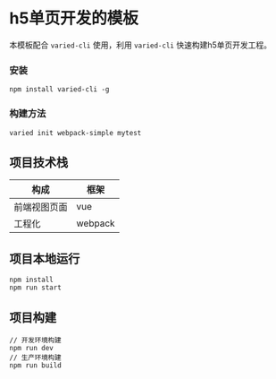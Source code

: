 # h5单页开发的模板
本模板配合 `varied-cli` 使用，利用 `varied-cli` 快速构建h5单页开发工程。

### 安装

```
npm install varied-cli -g
```
### 构建方法

```
varied init webpack-simple mytest
```


## 项目技术栈

| 构成         | 框架    |
| ------------ | ------- |
| 前端视图页面 | vue     |
| 工程化       | webpack |

## 项目本地运行

```
npm install
npm run start
```

## 项目构建

```
// 开发环境构建
npm run dev
// 生产环境构建
npm run build
```

